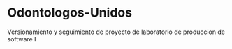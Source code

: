 # Odontologos-Unidos
Versionamiento y seguimiento de proyecto de laboratorio de produccion de software I

